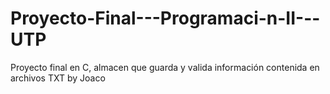 # Proyecto-Final---Programaci-n-II---UTP
Proyecto final en C, almacen que guarda y valida información contenida en archivos TXT by Joaco
